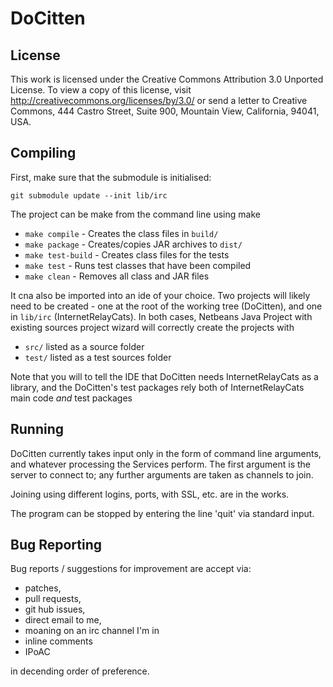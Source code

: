 DoCitten
========

License
-------

This work is licensed under the Creative Commons Attribution 3.0 Unported License.
To view a copy of this license, visit
	http://creativecommons.org/licenses/by/3.0/
or send a letter to
	Creative Commons,
	444 Castro Street,
	Suite 900,
	Mountain View,
	California,
	94041,
	USA.

Compiling
---------

First, make sure that the submodule is initialised:

    git submodule update --init lib/irc

The project can be make from the command line using
make

- ```make compile```    - Creates the class files in ```build/```
- ```make package```    - Creates/copies JAR archives to ```dist/```
- ```make test-build``` - Creates class files for the tests
- ```make test```       - Runs test classes that have been compiled
- ```make clean```      - Removes all class and JAR files

It cna also be imported into an ide of your choice.
Two projects will likely need to be created - one at the root of the working
tree (DoCitten), and one in ```lib/irc``` (InternetRelayCats).
In both cases, Netbeans Java Project with existing sources project wizard
will correctly create the projects with

- ```src/``` listed as a source folder
- ```test/``` listed as a test sources folder

Note that you will to tell the IDE that DoCitten needs InternetRelayCats as a
library, and the DoCitten's test packages rely both of InternetRelayCats main
code _and_ test packages

Running
-------

DoCitten currently takes input only in the form of command line arguments, and
whatever processing the Services perform.
The first argument is the server to connect to; any further arguments are taken
as channels to join.

Joining using different logins, ports, with SSL, etc. are in the works.

The program can be stopped by entering the line 'quit' via standard input.

Bug Reporting
-------------

Bug reports / suggestions for improvement are accept via:

- patches,
- pull requests,
- git hub issues,
- direct email to me,
- moaning on an irc channel I'm in
- inline comments
- IPoAC

in decending order of preference.
